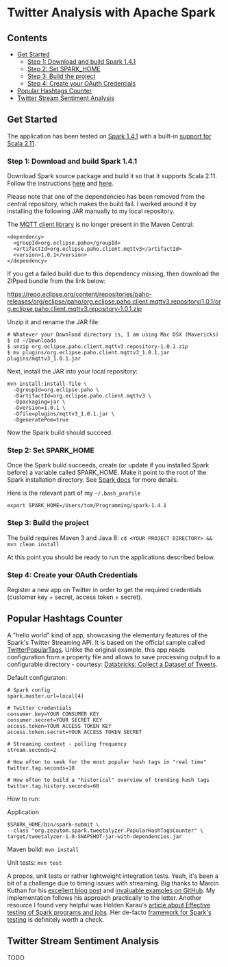 # Twitter Analysis with Apache Spark

## Contents

- [Get Started](#get-started)
  - [Step 1: Download and build Spark 1.4.1](#step-1-download-and-build-spark-141)
  - [Step 2: Set SPARK_HOME](#step-2-set-spark_home)
  - [Step 3: Build the project](#step-3-build-the-project)
  - [Step 4: Create your OAuth Credentials](#step-4-create-your-oauth-credentials)
- [Popular Hashtags Counter](#popular-hashtags-counter)
- [Twitter Stream Sentiment Analysis](#twitter-stream-sentiment-analysis)

## Get Started

The application has been tested on [Spark 1.4.1](http://spark.apache.org/releases/spark-release-1-4-1.html) with a built-in [support for Scala 2.11](http://spark.apache.org/docs/latest/building-spark.html#building-for-scala-211).

### Step 1: Download and build Spark 1.4.1

Download Spark source package and build it so that it supports Scala 2.11. Follow the instructions [here](http://spark.apache.org/downloads.html) and [here](http://spark.apache.org/docs/latest/building-spark.html#building-for-scala-211).

Please note that one of the dependencies has been removed from the central repository, which makes the build fail. I worked around it by installing the following JAR manually to my local repository.

The [MQTT client library](https://eclipse.org/paho/clients/java/) is no longer present in the Maven Central:
```
<dependency>
  <groupId>org.eclipse.paho</groupId>
  <artifactId>org.eclipse.paho.client.mqttv3</artifactId>
  <version>1.0.1</version>
</dependency>
```

If you get a failed build due to this dependency missing, then download the ZIPped bundle from the link below:

https://repo.eclipse.org/content/repositories/paho-releases/org/eclipse/paho/org.eclipse.paho.client.mqttv3.repository/1.0.1/org.eclipse.paho.client.mqttv3.repository-1.0.1.zip

Unzip it and rename the JAR file:
```
# Whatever your Download directory is, I am using Mac OSX (Mavericks)
$ cd ~/Downloads
$ unzip org.eclipse.paho.client.mqttv3.repository-1.0.1.zip
$ mv plugins/org.eclipse.paho.client.mqttv3_1.0.1.jar plugins/mqttv3_1.0.1.jar
```

Next, install the JAR into your local repository:
```
mvn install:install-file \
  -DgroupId=org.eclipse.paho \
  -DartifactId=org.eclipse.paho.client.mqttv3 \
  -Dpackaging=jar \
  -Dversion=1.0.1 \
  -Dfile=plugins/mqttv3_1.0.1.jar \
  -DgeneratePom=true
```
Now the Spark build should succeed.

### Step 2: Set SPARK_HOME
Once the Spark build succeeds, create (or update if you installed Spark before) a variable called SPARK_HOME. Make it point to the root of the Spark installation directory. See [Spark docs](https://spark.apache.org/docs/latest/quick-start.html) for more details.

Here is the relevant part of my ```~/.bash_profile```

```
export SPARK_HOME=/Users/tom/Programming/spark-1.4.1
```

### Step 3: Build the project
The build requires Maven 3 and Java 8: ```cd <YOUR PROJECT DIRECTORY> && mvn clean install```

At this point you should be ready to run the applications described below.

### Step 4: Create your OAuth Credentials
Register a new app on Twitter in order to get the required credentials (customer key + secret, access token + secret).

## Popular Hashtags Counter
A "hello world" kind of app, showcasing the elementary features of the Spark's Twitter Streaming API. It is based on the official sample called [TwitterPopularTags](https://github.com/apache/spark/blob/master/examples/src/main/scala/org/apache/spark/examples/streaming/TwitterPopularTags.scala). Unlike the original example, this app reads configuration from a property file and allows to save processing output to a configurable directory - courtesy: [Databricks: Collect a Dataset of Tweets](http://databricks.gitbooks.io/databricks-spark-reference-applications/content/twitter_classifier/collect.html).

Default configuraton:

```
# Spark config
spark.master.url=local[4]

# Twitter credentials
consumer.key=YOUR CONSUMER KEY
consumer.secret=YOUR SECRET KEY
access.token=YOUR ACCESS TOKEN KEY
access.token.secret=YOUR ACCESS TOKEN SECRET

# Streaming context - polling frequency
stream.seconds=2

# How often to seek for the most popular hash tags in "real time"
twitter.tag.seconds=10

# How often to build a "historical" overview of trending hash tags
twitter.tag.history.seconds=60
```

How to run:

Application
```
$SPARK_HOME/bin/spark-submit \
--class "org.zezutom.spark.tweetalyzer.PopularHashTagsCounter" \
target/tweetalyzer-1.0-SNAPSHOT-jar-with-dependencies.jar
```

Maven build: ```mvn install```

Unit tests: ```mvn test```

A propos, unit tests or rather lightweight integration tests. Yeah, it's been a bit of a challenge due to timing issues with streaming. Big thanks to Marcin Kuthan for his [excellent blog post](http://mkuthan.github.io/blog/2015/03/01/spark-unit-testing/) and [invaluable examples on GitHub](https://github.com/mkuthan/example-spark). My implementation follows his approach practically to the letter. Another resource I found very helpful was Holden Karau's [article about Effective testing of Spark programs and jobs](http://strataconf.com/big-data-conference-ny-2015/public/schedule/detail/42993). Her de-facto [framework for Spark's testing](https://github.com/holdenk/spark-testing-base) is definitely worth a check.

## Twitter Stream Sentiment Analysis
TODO
